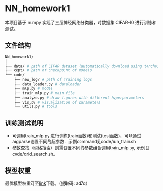 # NN_homework1
本项目基于 numpy 实现了三层神经网络分类器，对数据集 CIFAR-10 进行训练和测试。  

## 文件结构
```bash
NN_homework1/
│
├── data/ # path of CIFAR dataset (automatically download using torchvision)
├── ckpt/ # path of checkpoint of models
└── code/ 
    ├── new_log/ # path of training logs
    ├── data_loader.py # dataloader
    ├── mlp.py # model
    ├── train_mlp.py # main file
    ├── analyze.py # draw figures with different hyperparameters
    ├── vis.py # visualization of parameters
    └── utils.py # tools
```

## 训练测试说明
- 可调用train_mlp.py 进行训练(train函数)和测试(test函数)，可以通过argparse设置不同的超参数，示例command见code/run_train.sh
- 参数查找（网格搜索）则需设置不同的参数组合调用train_mlp.py, 示例见code/grid_search.sh。

## 模型权重
最优模型权重可至[link](https://pan.baidu.com/s/12YZk9g53JGJWCJ-rF33YXg?pwd=ad7q)下载。（提取码: ad7q）
